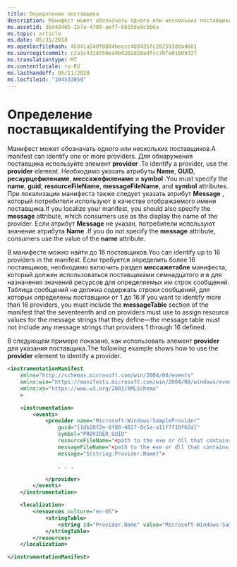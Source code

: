 ```yaml
---
title: Определение поставщика
description: Манифест может обозначать одного или нескольких поставщиков. Для обнаружения поставщика используйте элемент provider.
ms.assetid: 3bd40405-2b7a-4709-aef7-8615de8c5b6a
ms.topic: article
ms.date: 05/31/2018
ms.openlocfilehash: 45941a540f8804beccc408435fc202593ddad601
ms.sourcegitcommit: c2a1c4314550ea9bd202d28adfcc7bfe6180932f
ms.translationtype: MT
ms.contentlocale: ru-RU
ms.lasthandoff: 06/11/2020
ms.locfileid: "104533059"
---
```

# <a name="identifying-the-provider"></a><span data-ttu-id="ef89b-104">Определение поставщика</span><span class="sxs-lookup"><span data-stu-id="ef89b-104">Identifying the Provider</span></span>

<span data-ttu-id="ef89b-105">Манифест может обозначать одного или нескольких поставщиков.</span><span class="sxs-lookup"><span data-stu-id="ef89b-105">A manifest can identify one or more providers.</span></span> <span data-ttu-id="ef89b-106">Для обнаружения поставщика используйте элемент **provider** .</span><span class="sxs-lookup"><span data-stu-id="ef89b-106">To identify a provider, use the **provider** element.</span></span> <span data-ttu-id="ef89b-107">Необходимо указать атрибуты **Name**, **GUID**, **ресаурцефиленаме**, **мессажефиленаме** и **symbol** .</span><span class="sxs-lookup"><span data-stu-id="ef89b-107">You must specify the **name**, **guid**, **resourceFileName**, **messageFileName**, and **symbol** attributes.</span></span> <span data-ttu-id="ef89b-108">При локализации манифеста также следует указать атрибут **Message** , который потребители используют в качестве отображаемого имени поставщика.</span><span class="sxs-lookup"><span data-stu-id="ef89b-108">If you localize your manifest, you should also specify the **message** attribute, which consumers use as the display the name of the provider.</span></span> <span data-ttu-id="ef89b-109">Если атрибут **Message** не указан, потребители используют значение атрибута **Name** .</span><span class="sxs-lookup"><span data-stu-id="ef89b-109">If you do not specify the **message** attribute, consumers use the value of the **name** attribute.</span></span>

<span data-ttu-id="ef89b-110">В манифесте можно найти до 16 поставщиков.</span><span class="sxs-lookup"><span data-stu-id="ef89b-110">You can identify up to 16 providers in the manifest.</span></span> <span data-ttu-id="ef89b-111">Если требуется определить более 16 поставщиков, необходимо включить раздел **мессажетабле** манифеста, который должен использоваться поставщиками семнадцатого и в для назначения значений ресурсов для определяемых им строк сообщений. Таблица сообщений не должна содержать строки сообщений, для которых определены поставщики от 1 до 16.</span><span class="sxs-lookup"><span data-stu-id="ef89b-111">If you want to identify more than 16 providers, you must include the **messageTable** section of the manifest that the seventeenth and on providers must use to assign resource values for the message strings that they define—the message table must not include any message strings that providers 1 through 16 defined.</span></span>

<span data-ttu-id="ef89b-112">В следующем примере показано, как использовать элемент **provider** для указания поставщика.</span><span class="sxs-lookup"><span data-stu-id="ef89b-112">The following example shows how to use the **provider** element to identify a provider.</span></span>


```XML
<instrumentationManifest
    xmlns="http://schemas.microsoft.com/win/2004/08/events" 
    xmlns:win="https://manifests.microsoft.com/win/2004/08/windows/events"
    xmlns:xs="https://www.w3.org/2001/XMLSchema"    
    >

    <instrumentation>
        <events>
            <provider name="Microsoft-Windows-SampleProvider" 
                guid="{1db28f2e-8f80-4027-8c5a-a11f7f10f62d}" 
                symbol="PROVIDER_GUID" 
                resourceFileName="<path to the exe or dll that contains the metadata resources>" 
                messageFileName="<path to the exe or dll that contains the string resources>"
                message="$(string.Provider.Name)">

                . . .

            </provider>
        </events>
    </instrumentation>

    <localization>
        <resources culture="en-US">
            <stringTable>
                <string id="Provider.Name" value="Microsoft-Windows-SampleProvider"/>
            </stringTable>
        </resources>
    </localization>

</instrumentationManifest>
```
